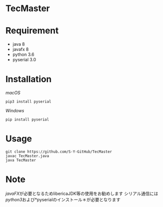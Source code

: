 # TecMaster

# Requirement

* java 8
* javafx 8
* python 3.6
* pyserial 3.0

# Installation

*macOS*
```
pip3 install pyserial
```

*Windows*
```
pip install pyserial
```

# Usage

```
git clone https://github.com/S-Y-GitHub/TecMaster
javac TecMaster.java
java TecMaster
```

# Note

*javaFX*が必要となるためlibericaJDK等の使用をお勧めします
シリアル通信には*python3*および*pyserialのインストール＊が必要となります
